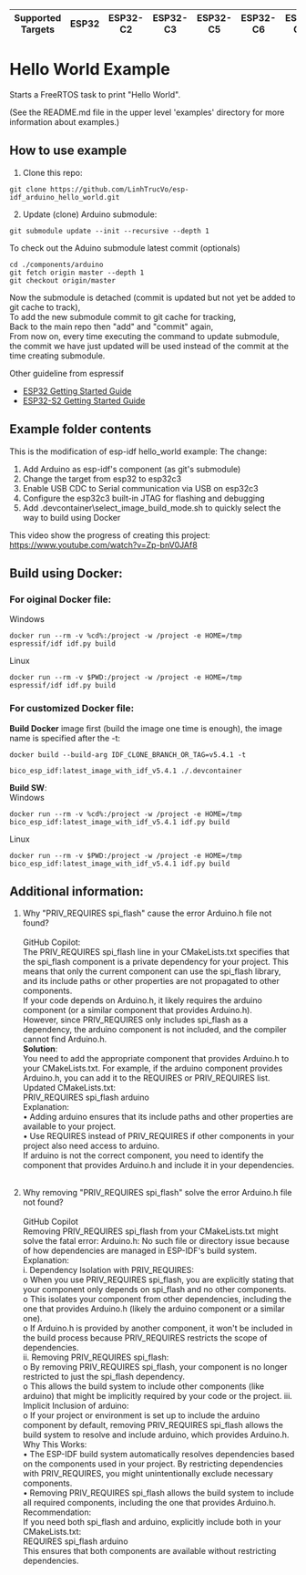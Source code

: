 | Supported Targets | ESP32 | ESP32-C2 | ESP32-C3 | ESP32-C5 | ESP32-C6 | ESP32-C61 | ESP32-H2 | ESP32-P4 | ESP32-S2 | ESP32-S3 | Linux |
| ----------------- | ----- | -------- | -------- | -------- | -------- | --------- | -------- | -------- | -------- | -------- | ----- |

# Hello World Example

Starts a FreeRTOS task to print "Hello World".

(See the README.md file in the upper level 'examples' directory for more information about examples.)

## How to use example

1. Clone this repo:<br>
```
git clone https://github.com/LinhTrucVo/esp-idf_arduino_hello_world.git
```

2. Update (clone) Arduino submodule:<br>
```
git submodule update --init --recursive --depth 1
```
To check out the Aduino submodule latest commit (optionals)
```
cd ./components/arduino
git fetch origin master --depth 1
git checkout origin/master
```
Now the submodule is detached (commit is updated but not yet be added to git cache to track),<br>
To add the new submodule commit to git cache for tracking, <br>
Back to the main repo then "add" and "commit" again,<br>
From now on, every time executing the command to update submodule, <br>
the commit we have just updated will be used instead of the commit at the time creating submodule.<br>


Other guideline from espressif
- [ESP32 Getting Started Guide](https://docs.espressif.com/projects/esp-idf/en/stable/get-started/index.html)
- [ESP32-S2 Getting Started Guide](https://docs.espressif.com/projects/esp-idf/en/latest/esp32s2/get-started/index.html)


## Example folder contents

This is the modification of esp-idf hello_world example:
The change:
1. Add Arduino as esp-idf's component (as git's submodule)
2. Change the target from esp32 to esp32c3
3. Enable USB CDC to Serial communication via USB on esp32c3
4. Configure the esp32c3 built-in JTAG for flashing and debugging
5. Add .devcontainer\select_image_build_mode.sh to quickly select the way to build using Docker

This video show the progress of creating this project:<br>
https://www.youtube.com/watch?v=Zp-bnV0JAf8


## Build using Docker:
### For oiginal Docker file:<br>

Windows<br>
```
docker run --rm -v %cd%:/project -w /project -e HOME=/tmp espressif/idf idf.py build
```
Linux<br>
```
docker run --rm -v $PWD:/project -w /project -e HOME=/tmp espressif/idf idf.py build
```

### For customized Docker file:<br>
**Build Docker** image first (build the image one time is enough), the image name is specified after the -t:
```
docker build --build-arg IDF_CLONE_BRANCH_OR_TAG=v5.4.1 -t 

bico_esp_idf:latest_image_with_idf_v5.4.1 ./.devcontainer
```

**Build SW**:<br>
Windows
```
docker run --rm -v %cd%:/project -w /project -e HOME=/tmp bico_esp_idf:latest_image_with_idf_v5.4.1 idf.py build
```
Linux
```
docker run --rm -v $PWD:/project -w /project -e HOME=/tmp bico_esp_idf:latest_image_with_idf_v5.4.1 idf.py build
```

## Additional information:
1. Why "PRIV_REQUIRES spi_flash" cause the error Arduino.h file not found?<br><br>
GitHub Copilot:<br>
The PRIV_REQUIRES spi_flash line in your CMakeLists.txt specifies that the spi_flash component is a private dependency for your project. This means that only the current component can use the spi_flash library, and its include paths or other properties are not propagated to other components.<br>
If your code depends on Arduino.h, it likely requires the arduino component (or a similar component that provides Arduino.h).<br>However, since PRIV_REQUIRES only includes spi_flash as a dependency, the arduino component is not included, and the compiler cannot find Arduino.h.<br>
**Solution**:<br>
You need to add the appropriate component that provides Arduino.h to your CMakeLists.txt. For example, if the arduino component provides Arduino.h, you can add it to the REQUIRES or PRIV_REQUIRES list.<br>
Updated CMakeLists.txt:<br>
PRIV_REQUIRES spi_flash arduino<br>
Explanation:<br>
•	Adding arduino ensures that its include paths and other properties are available to your project.<br>
•	Use REQUIRES instead of PRIV_REQUIRES if other components in your project also need access to arduino.<br>
If arduino is not the correct component, you need to identify the component that provides Arduino.h and include it in your dependencies.<br><br>

2. Why removing "PRIV_REQUIRES spi_flash" solve the error Arduino.h file not found?<br><br>
GitHub Copilot<br>
Removing PRIV_REQUIRES spi_flash from your CMakeLists.txt might solve the fatal error: Arduino.h: No such file or directory issue because of how dependencies are managed in ESP-IDF's build system.<br>
Explanation:<br>
i.	Dependency Isolation with PRIV_REQUIRES:<br>
o	When you use PRIV_REQUIRES spi_flash, you are explicitly stating that your component only depends on spi_flash and no other components.<br>
o	This isolates your component from other dependencies, including the one that provides Arduino.h (likely the arduino component or a similar one).<br>
o	If Arduino.h is provided by another component, it won't be included in the build process because PRIV_REQUIRES restricts the scope of dependencies.<br>
ii.	Removing PRIV_REQUIRES spi_flash:<br>
o	By removing PRIV_REQUIRES spi_flash, your component is no longer restricted to just the spi_flash dependency.<br>
o	This allows the build system to include other components (like arduino) that might be implicitly required by your code or the project.
iii.	Implicit Inclusion of arduino:<br>
o	If your project or environment is set up to include the arduino component by default, removing PRIV_REQUIRES spi_flash allows the build system to resolve and include arduino, which provides Arduino.h.
Why This Works:<br>
•	The ESP-IDF build system automatically resolves dependencies based on the components used in your project. By restricting dependencies with PRIV_REQUIRES, you might unintentionally exclude necessary components.<br>
•	Removing PRIV_REQUIRES spi_flash allows the build system to include all required components, including the one that provides Arduino.h.
Recommendation:<br>
If you need both spi_flash and arduino, explicitly include both in your CMakeLists.txt:<br>
REQUIRES spi_flash arduino<br>
This ensures that both components are available without restricting dependencies.

